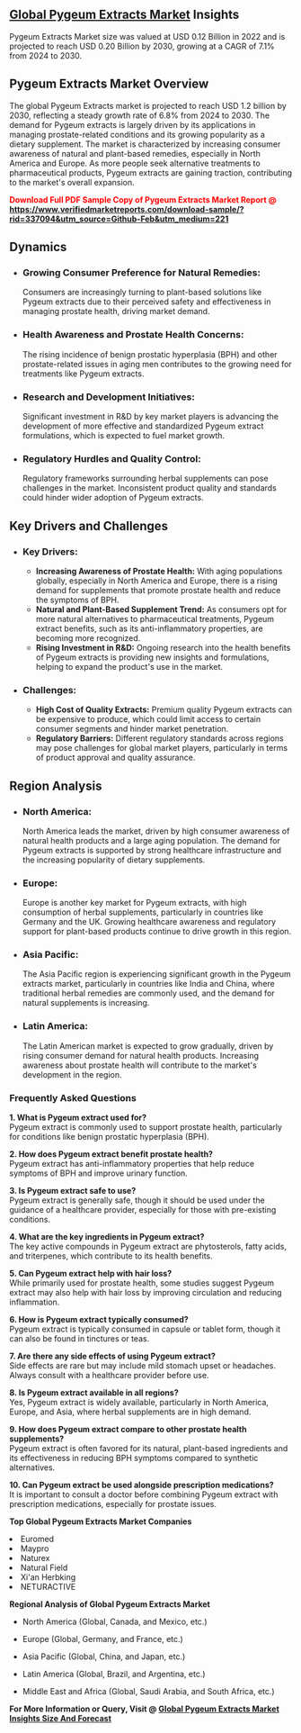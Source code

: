 <h2><a href="https://www.verifiedmarketreports.com/download-sample/?rid=337094&amp;utm_source=Github&amp;utm_medium=221" target="_blank">Global Pygeum Extracts Market</a> Insights</h2><p>Pygeum Extracts Market size was valued at USD 0.12 Billion in 2022 and is projected to reach USD 0.20 Billion by 2030, growing at a CAGR of 7.1% from 2024 to 2030.</p><p> <h2>Pygeum Extracts Market Overview</h2> <p>The global Pygeum Extracts market is projected to reach USD 1.2 billion by 2030, reflecting a steady growth rate of 6.8% from 2024 to 2030. The demand for Pygeum extracts is largely driven by its applications in managing prostate-related conditions and its growing popularity as a dietary supplement. The market is characterized by increasing consumer awareness of natural and plant-based remedies, especially in North America and Europe. As more people seek alternative treatments to pharmaceutical products, Pygeum extracts are gaining traction, contributing to the market's overall expansion.</p> <p><strong><p><span class=""><span style="color: #ff0000;"><strong>Download Full PDF Sample Copy of Pygeum Extracts Market Report</strong> @ </span><a href="https://www.verifiedmarketreports.com/download-sample/?rid=337094&amp;utm_source=Github-Feb&amp;utm_medium=221" target="_blank">https://www.verifiedmarketreports.com/download-sample/?rid=337094&amp;utm_source=Github-Feb&amp;utm_medium=221</a></span></p></strong></p> <h2>Dynamics</h2> <ul> <li><h3>Growing Consumer Preference for Natural Remedies:</h3> Consumers are increasingly turning to plant-based solutions like Pygeum extracts due to their perceived safety and effectiveness in managing prostate health, driving market demand.</li> <li><h3>Health Awareness and Prostate Health Concerns:</h3> The rising incidence of benign prostatic hyperplasia (BPH) and other prostate-related issues in aging men contributes to the growing need for treatments like Pygeum extracts.</li> <li><h3>Research and Development Initiatives:</h3> Significant investment in R&D by key market players is advancing the development of more effective and standardized Pygeum extract formulations, which is expected to fuel market growth.</li> <li><h3>Regulatory Hurdles and Quality Control:</h3> Regulatory frameworks surrounding herbal supplements can pose challenges in the market. Inconsistent product quality and standards could hinder wider adoption of Pygeum extracts.</li> </ul> <h2>Key Drivers and Challenges</h2> <ul> <li><h3>Key Drivers:</h3> <ul> <li><strong>Increasing Awareness of Prostate Health:</strong> With aging populations globally, especially in North America and Europe, there is a rising demand for supplements that promote prostate health and reduce the symptoms of BPH.</li> <li><strong>Natural and Plant-Based Supplement Trend:</strong> As consumers opt for more natural alternatives to pharmaceutical treatments, Pygeum extract benefits, such as its anti-inflammatory properties, are becoming more recognized.</li> <li><strong>Rising Investment in R&D:</strong> Ongoing research into the health benefits of Pygeum extracts is providing new insights and formulations, helping to expand the product's use in the market.</li> </ul> </li> <li><h3>Challenges:</h3> <ul> <li><strong>High Cost of Quality Extracts:</strong> Premium quality Pygeum extracts can be expensive to produce, which could limit access to certain consumer segments and hinder market penetration.</li> <li><strong>Regulatory Barriers:</strong> Different regulatory standards across regions may pose challenges for global market players, particularly in terms of product approval and quality assurance.</li> </ul> </li> </ul> <h2>Region Analysis</h2> <ul> <li><h3>North America:</h3> North America leads the market, driven by high consumer awareness of natural health products and a large aging population. The demand for Pygeum extracts is supported by strong healthcare infrastructure and the increasing popularity of dietary supplements.</li> <li><h3>Europe:</h3> Europe is another key market for Pygeum extracts, with high consumption of herbal supplements, particularly in countries like Germany and the UK. Growing healthcare awareness and regulatory support for plant-based products continue to drive growth in this region.</li> <li><h3>Asia Pacific:</h3> The Asia Pacific region is experiencing significant growth in the Pygeum extracts market, particularly in countries like India and China, where traditional herbal remedies are commonly used, and the demand for natural supplements is increasing.</li> <li><h3>Latin America:</h3> The Latin American market is expected to grow gradually, driven by rising consumer demand for natural health products. Increasing awareness about prostate health will contribute to the market's development in the region.</li> </ul> <h3>Frequently Asked Questions</h3> <p><strong>1. What is Pygeum extract used for?</strong><br>Pygeum extract is commonly used to support prostate health, particularly for conditions like benign prostatic hyperplasia (BPH).</p> <p><strong>2. How does Pygeum extract benefit prostate health?</strong><br>Pygeum extract has anti-inflammatory properties that help reduce symptoms of BPH and improve urinary function.</p> <p><strong>3. Is Pygeum extract safe to use?</strong><br>Pygeum extract is generally safe, though it should be used under the guidance of a healthcare provider, especially for those with pre-existing conditions.</p> <p><strong>4. What are the key ingredients in Pygeum extract?</strong><br>The key active compounds in Pygeum extract are phytosterols, fatty acids, and triterpenes, which contribute to its health benefits.</p> <p><strong>5. Can Pygeum extract help with hair loss?</strong><br>While primarily used for prostate health, some studies suggest Pygeum extract may also help with hair loss by improving circulation and reducing inflammation.</p> <p><strong>6. How is Pygeum extract typically consumed?</strong><br>Pygeum extract is typically consumed in capsule or tablet form, though it can also be found in tinctures or teas.</p> <p><strong>7. Are there any side effects of using Pygeum extract?</strong><br>Side effects are rare but may include mild stomach upset or headaches. Always consult with a healthcare provider before use.</p> <p><strong>8. Is Pygeum extract available in all regions?</strong><br>Yes, Pygeum extract is widely available, particularly in North America, Europe, and Asia, where herbal supplements are in high demand.</p> <p><strong>9. How does Pygeum extract compare to other prostate health supplements?</strong><br>Pygeum extract is often favored for its natural, plant-based ingredients and its effectiveness in reducing BPH symptoms compared to synthetic alternatives.</p> <p><strong>10. Can Pygeum extract be used alongside prescription medications?</strong><br>It is important to consult a doctor before combining Pygeum extract with prescription medications, especially for prostate issues.</p> </p><p><strong>Top Global Pygeum Extracts Market Companies</strong></p><div data-test-id=""><p><li>Euromed</li><li> Maypro</li><li> Naturex</li><li> Natural Field</li><li> Xi'an Herbking</li><li> NETURACTIVE</li></p><div><strong>Regional Analysis of&nbsp;Global Pygeum Extracts Market</strong></div><ul><li dir="ltr"><p dir="ltr">North America&nbsp;(Global, Canada, and Mexico, etc.)</p></li><li dir="ltr"><p dir="ltr">Europe (Global, Germany, and France, etc.)</p></li><li dir="ltr"><p dir="ltr">Asia Pacific&nbsp;(Global, China, and Japan, etc.)</p></li><li dir="ltr"><p dir="ltr">Latin America&nbsp;(Global, Brazil, and Argentina, etc.)</p></li><li dir="ltr">Middle East and Africa&nbsp;(Global, Saudi Arabia, and South Africa, etc.)</li></ul><p><strong>For More Information or Query, Visit @&nbsp;</strong><strong><a href="https://www.verifiedmarketreports.com/product/pygeum-extracts-market/?utm_source=Github&amp;utm_medium=221" target="_blank">Global Pygeum Extracts Market Insights Size And Forecast</a></strong></p></div>
